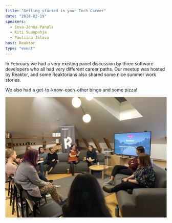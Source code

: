 ```yaml
---
title: "Getting started in your Tech Career"
date: "2020-02-19"
speakers:
  - Eeva-Jonna Panula
  - Kiti Suunpohja
  - Pauliina Jalava
host: Reaktor
type: "event"
---
```


In February we had a very exciting panel discussion by three software developers who all had very different career paths. Our meetup was hosted by Reaktor, and some Reaktorians also shared some nice summer work stories.

We also had a get-to-know-each-other bingo and some pizza!

![The panelists having a discussion.](careerpanel.jpg)
